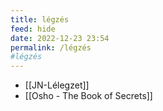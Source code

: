 ```yaml
---
title: légzés
feed: hide
date: 2022-12-23 23:54
permalink: /légzés
#légzés
---
```


- [[JN-Lélegzet]]
- [[Osho - The Book of Secrets]]


